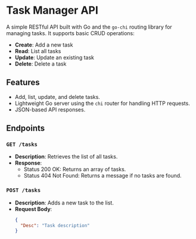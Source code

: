 # Task Manager API

A simple RESTful API built with Go and the `go-chi` routing library for managing tasks. It supports basic CRUD operations:

- **Create**: Add a new task
- **Read**: List all tasks
- **Update**: Update an existing task
- **Delete**: Delete a task

## Features

- Add, list, update, and delete tasks.
- Lightweight Go server using the `chi` router for handling HTTP requests.
- JSON-based API responses.

## Endpoints

### `GET /tasks`

- **Description**: Retrieves the list of all tasks.
- **Response**:
  - Status 200 OK: Returns an array of tasks.
  - Status 404 Not Found: Returns a message if no tasks are found.

### `POST /tasks`

- **Description**: Adds a new task to the list.
- **Request Body**:
  ```json
  {
    "Desc": "Task description"
  }
